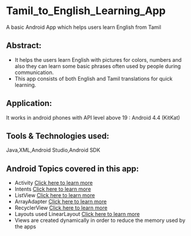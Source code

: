 # Tamil_to_English_Learning_App
A basic Android App which helps users learn English from Tamil

## Abstract:
- It helps the users learn English with pictures for colors, numbers and also they can learn some basic phrases often used by people during communication.
- This app consists of both English and Tamil translations for quick learning.

## Application:
It works in android phones with API level above 19 : Android 4.4 (KitKat)

## Tools & Technologies used:
Java,XML,Android Studio,Android SDK

## Android Topics covered in this app:
- Activity [Click here to learn more](https://developer.android.com/reference/android/app/Activity)
- Intents [Click here to learn more](https://developer.android.com/guide/components/intents-filters)
- ListView [Click here to learn more](https://developer.android.com/reference/android/widget/ListView)
- ArrayAdapter [Click here to learn more](https://developer.android.com/reference/android/widget/ArrayAdapter)
- RecyclerView [Click here to learn more](https://developer.android.com/guide/topics/ui/layout/recyclerview)
- Layouts used LinearLayout [Click here to learn more](https://developer.android.com/reference/android/widget/LinearLayout)
- Views are created dynamically in order to reduce the memory used by the apps




